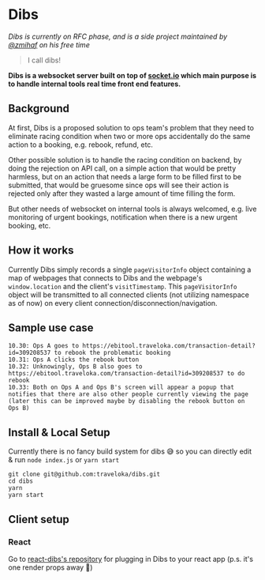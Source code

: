 # Dibs

*Dibs is currently on RFC phase, and is a side project maintained by [@zmihaf](https://github.com/zmihaf) on his free time*

> I call dibs!

**Dibs is a websocket server built on top of [socket.io](https://socket.io/) which main purpose is to handle internal tools real time front end features.**

## Background

At first, Dibs is a proposed solution to ops team's problem that they need to eliminate racing condition when two or more ops accidentally do the same action to a booking, e.g. rebook, refund, etc.

Other possible solution is to handle the racing condition on backend, by doing the rejection on API call, on a simple action that would be pretty harmless, but on an action that needs a large form to be filled first to be submitted, that would be gruesome since ops will see their action is rejected only after they wasted a large amount of time filling the form.

But other needs of websocket on internal tools is always welcomed, e.g. live monitoring of urgent bookings, notification when there is a new urgent booking, etc.

## How it works

Currently Dibs simply records a single `pageVisitorInfo` object containing a map of webpages that connects to Dibs and the webpage's `window.location` and the client's `visitTimestamp`. This `pageVisitorInfo` object will be transmitted to all connected clients (not utilizing namespace as of now) on every client connection/disconnection/navigation.

## Sample use case
```
10.30: Ops A goes to https://ebitool.traveloka.com/transaction-detail?id=309208537 to rebook the problematic booking
10.31: Ops A clicks the rebook button
10.32: Unknowingly, Ops B also goes to https://ebitool.traveloka.com/transaction-detail?id=309208537 to do rebook
10.33: Both on Ops A and Ops B's screen will appear a popup that notifies that there are also other people currently viewing the page (later this can be improved maybe by disabling the rebook button on Ops B)
```

## Install & Local Setup

Currently there is no fancy build system for dibs 😅 so you can directly edit & run `node index.js` or `yarn start`

```
git clone git@github.com:traveloka/dibs.git
cd dibs
yarn
yarn start
```

## Client setup

### React
Go to [react-dibs's repository](https://github.com/traveloka/react-dibs) for plugging in Dibs to your react app (p.s. it's one render props away 🙂)
